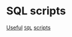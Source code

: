 # SQL scripts

[Useful](https://medium.com/javarevisited/50-most-useful-sql-queries-learn-by-doing-ee4fac0d70e5) [`SQL`](https://www.reddit.com/r/BusinessIntelligence/comments/ah999j/any_useful_sql_scriptstips_which_make_your_life/) [scripts](https://community.sap.com/t5/additional-blogs-by-members/some-useful-sql-scripts/ba-p/12879195)